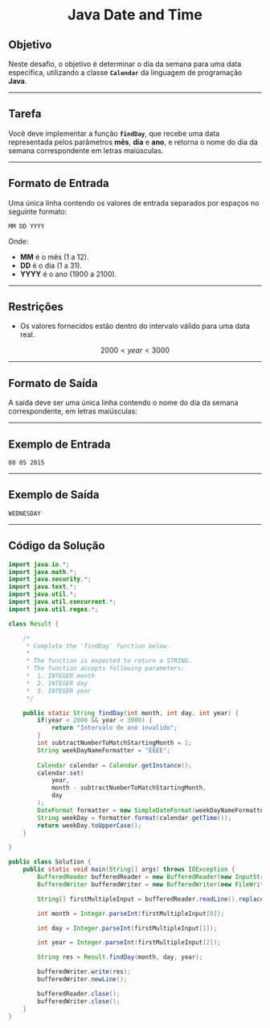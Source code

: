 <h1 align=center>Java Date and Time</h1>

## Objetivo

Neste desafio, o objetivo é determinar o dia da semana para uma data específica, utilizando a classe **`Calendar`** da linguagem de programação **Java**.

---

## Tarefa

Você deve implementar a função **`findDay`**, que recebe uma data representada pelos parâmetros **mês**, **dia** e **ano**, e retorna o nome do dia da semana correspondente em letras maiúsculas.

---

## Formato de Entrada

Uma única linha contendo os valores de entrada separados por espaços no seguinte formato:

```plaintext
MM DD YYYY
```

Onde:
- **MM** é o mês (1 a 12).
- **DD** é o dia (1 a 31).
- **YYYY** é o ano (1900 a 2100).

---

## Restrições

- Os valores fornecidos estão dentro do intervalo válido para uma data real.

$$
2000 < year < 3000
$$

---

## Formato de Saída

A saída deve ser uma única linha contendo o nome do dia da semana correspondente, em letras maiúsculas:

---

## Exemplo de Entrada

```plaintext
08 05 2015
```

---

## Exemplo de Saída

```plaintext
WEDNESDAY
```

---

## Código da Solução

```java
import java.io.*;
import java.math.*;
import java.security.*;
import java.text.*;
import java.util.*;
import java.util.concurrent.*;
import java.util.regex.*;

class Result {

    /*
     * Complete the 'findDay' function below.
     *
     * The function is expected to return a STRING.
     * The function accepts following parameters:
     *  1. INTEGER month
     *  2. INTEGER day
     *  3. INTEGER year
     */

    public static String findDay(int month, int day, int year) {
        if(year < 2000 && year < 3000) {
            return "Intervalo de ano invalido";
        }
        int subtractNumberToMatchStartingMonth = 1;
        String weekDayNameFormatter = "EEEE";
        
        Calendar calendar = Calendar.getInstance();
        calendar.set(
            year, 
            month - subtractNumberToMatchStartingMonth, 
            day
        );
        DateFormat formatter = new SimpleDateFormat(weekDayNameFormatter);
        String weekDay = formatter.format(calendar.getTime());
        return weekDay.toUpperCase();
    }

}

public class Solution {
    public static void main(String[] args) throws IOException {
        BufferedReader bufferedReader = new BufferedReader(new InputStreamReader(System.in));
        BufferedWriter bufferedWriter = new BufferedWriter(new FileWriter(System.getenv("OUTPUT_PATH")));

        String[] firstMultipleInput = bufferedReader.readLine().replaceAll("\\s+$", "").split(" ");

        int month = Integer.parseInt(firstMultipleInput[0]);

        int day = Integer.parseInt(firstMultipleInput[1]);

        int year = Integer.parseInt(firstMultipleInput[2]);

        String res = Result.findDay(month, day, year);

        bufferedWriter.write(res);
        bufferedWriter.newLine();

        bufferedReader.close();
        bufferedWriter.close();
    }
}
```
